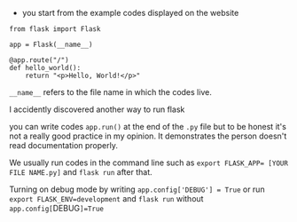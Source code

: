 

- you start from the example codes displayed on the website

```
from flask import Flask

app = Flask(__name__)

@app.route("/")
def hello_world():
    return "<p>Hello, World!</p>"

```

`__name__` refers to the file name in which the codes live.


I accidently discovered another way to run flask

you can write codes `app.run()` at  the end of the `.py` file but to be honest it's not a really good practice in my opinion. It demonstrates the person doesn't read documentation properly.

We usually run codes in the command line such as `export FLASK_APP= [YOUR FILE NAME.py]` and `flask run` after that. 

Turning on debug mode by writing `app.config['DEBUG'] = True` or run `export FLASK_ENV=development` and `flask run` without `app.config[`DEBUG`]=True`